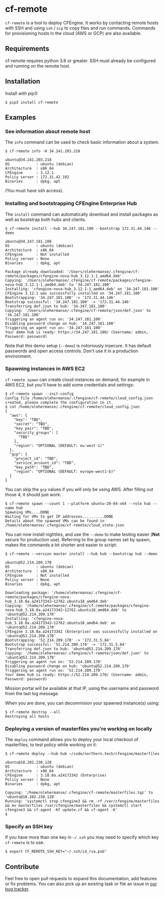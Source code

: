 # cf-remote

`cf-remote` is a tool to deploy CFEngine.
It works by contacting remote hosts with SSH and using `ssh` / `scp` to copy files and run commands.
Commands for provisioning hosts in the cloud (AWS or GCP) are also available.

## Requirements

cf-remote requires python 3.6 or greater.
SSH must already be configured and running on the remote host.

## Installation

Install with pip3:

```
$ pip3 install cf-remote
```

## Examples

### See information about remote host

The `info` command can be used to check basic information about a system.

```
$ cf-remote info -H 34.241.203.218

ubuntu@34.241.203.218
OS            : ubuntu (debian)
Architecture  : x86_64
CFEngine      : 3.12.1
Policy server : 172.31.42.192
Binaries      : dpkg, apt
```

(You must have ssh access).

### Installing and bootstrapping CFEngine Enterprise Hub

The `install` command can automatically download and install packages as well as bootstrap both hubs and clients.

```
$ cf-remote install --hub 34.247.181.100 --bootstrap 172.31.44.146 --demo

ubuntu@34.247.181.100
OS            : ubuntu (debian)
Architecture  : x86_64
CFEngine      : Not installed
Policy server : None
Binaries      : dpkg, apt

Package already downloaded: '/Users/olehermanse/.cfengine/cf-remote/packages/cfengine-nova-hub_3.12.1-1_amd64.deb'
Copying: '/Users/olehermanse/.cfengine/cf-remote/packages/cfengine-nova-hub_3.12.1-1_amd64.deb' to '34.247.181.100'
Installing: 'cfengine-nova-hub_3.12.1-1_amd64.deb' on '34.247.181.100'
CFEngine 3.12.1 was successfully installed on '34.247.181.100'
Bootstrapping: '34.247.181.100' -> '172.31.44.146'
Bootstrap successful: '34.247.181.100' -> '172.31.44.146'
Transferring def.json to hub: '34.247.181.100'
Copying: '/Users/olehermanse/.cfengine/cf-remote/json/def.json' to '34.247.181.100'
Triggering an agent run on: '34.247.181.100'
Disabling password change on hub: '34.247.181.100'
Triggering an agent run on: '34.247.181.100'
Your demo hub is ready: https://34.247.181.100/ (Username: admin, Password: password)
```

Note that this demo setup (`--demo`) is notoriously insecure.
It has default passwords and open access controls.
Don't use it in a production environment.

### Spawning instances in AWS EC2

`cf-remote spawn` can create cloud instances on demand, for example in AWS EC2, but you'll have to add some credentials and settings:

```
$ cf-remote spawn --init-config
Config file /home/olehermanse/.cfengine/cf-remote/cloud_config.json created, please complete the configuration in it.
$ cat /home/olehermanse/.cfengine/cf-remote/cloud_config.json
{
  "aws": {
    "key": "TBD",
    "secret": "TBD",
    "key_pair": "TBD",
    "security_groups": [
      "TBD"
    ],
    "region": "OPTIONAL (DEFAULT: eu-west-1)"
  },
  "gcp": {
    "project_id": "TBD",
    "service_account_id": "TBD",
    "key_path": "TBD",
    "region": "OPTIONAL (DEFAULT: europe-west1-b)"
  }
}
```

You can skip the `gcp` values if you will only be using AWS. After filling out those 4, it should just work:

```
$ cf-remote spawn --count 1 --platform ubuntu-20-04-x64 --role hub --name hub
Spawning VMs....DONE
Waiting for VMs to get IP addresses..........DONE
Details about the spawned VMs can be found in /home/olehermanse/.cfengine/cf-remote/cloud_state.json
```

You can now install nightlies, and use the ```--demo``` to make testing easier (**Not** secure for production use).
Referring to the group names set by spawn, makes the commands a lot shorter and easier to script:

```
$ cf-remote --version master install --hub hub --bootstrap hub --demo

ubuntu@52.214.209.170
OS            : ubuntu (debian)
Architecture  : x86_64
CFEngine      : Not installed
Policy server : None
Binaries      : dpkg, apt

Downloading package: '/home/olehermanse/.cfengine/cf-remote/packages/cfengine-nova-hub_3.18.0a.a24173342~12762.ubuntu18_amd64.deb'
Copying: '/home/olehermanse/.cfengine/cf-remote/packages/cfengine-nova-hub_3.18.0a.a24173342~12762.ubuntu18_amd64.deb' to 'ubuntu@52.214.209.170'
Installing: 'cfengine-nova-hub_3.18.0a.a24173342~12762.ubuntu18_amd64.deb' on 'ubuntu@52.214.209.170'
CFEngine 3.18.0a.a24173342 (Enterprise) was successfully installed on 'ubuntu@52.214.209.170'
Bootstrapping: '52.214.209.170' -> '172.31.5.84'
Bootstrap successful: '52.214.209.170' -> '172.31.5.84'
Transferring def.json to hub: 'ubuntu@52.214.209.170'
Copying: '/home/olehermanse/.cfengine/cf-remote/json/def.json' to 'ubuntu@52.214.209.170'
Triggering an agent run on: '52.214.209.170'
Disabling password change on hub: 'ubuntu@52.214.209.170'
Triggering an agent run on: '52.214.209.170'
Your demo hub is ready: https://52.214.209.170/ (Username: admin, Password: password)
```

Mission portal will be available at that IP, using the username and password from the last log message.

When you are done, you can decommision your spawned instance(s) using:

```
$ cf-remote destroy --all
Destroying all hosts
```

### Deploying a version of masterfiles you're working on locally

The `deploy` command allows you to deploy your local checkout of masterfiles, to test policy while working on it:

```
$ cf-remote deploy --hub hub ~/code/northern.tech/cfengine/masterfiles

ubuntu@18.202.238.128
OS            : ubuntu (debian)
Architecture  : x86_64
CFEngine      : 3.18.0a.a24173342 (Enterprise)
Policy server : None
Binaries      : dpkg, apt

Copying: '/home/olehermanse/.cfengine/cf-remote/masterfiles.tgz' to 'ubuntu@18.202.238.128'
Running: 'systemctl stop cfengine3 && rm -rf /var/cfengine/masterfiles && mv masterfiles /var/cfengine/masterfiles && systemctl start cfengine3 && cf-agent -Kf update.cf && cf-agent -K'
$
```

### Specify an SSH key

If you have more than one key in `~/.ssh` you may need to specify which key `cf-remote` is to use.

```
$ export CF_REMOTE_SSH_KEY="~/.ssh/id_rsa.pub"
```

## Contribute

Feel free to open pull requests to expand this documentation, add features or fix problems.
You can also pick up an existing task or file an issue in [our bug tracker](https://tracker.mender.io/issues/?filter=11711).
